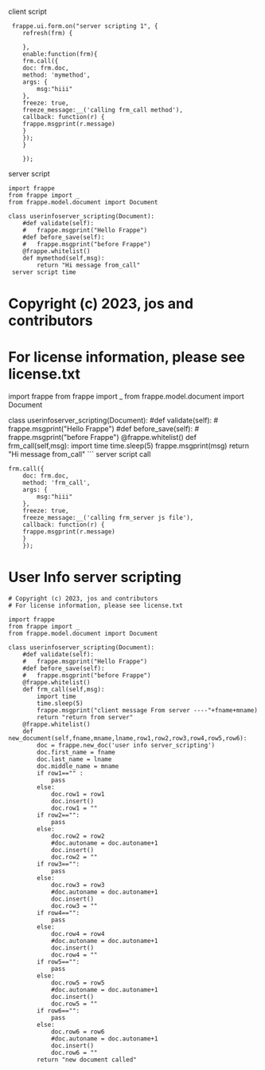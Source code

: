client script
```
 frappe.ui.form.on("server scripting 1", {
	refresh(frm) {
	
 	},
	enable:function(frm){
	frm.call({
	doc: frm.doc,
	method: 'mymethod',
	args: { 
		msg:"hiii"
	},
	freeze: true,
	freeze_message:__('calling frm_call method'),
	callback: function(r) {
	frappe.msgprint(r.message)
	}
	});
	}
 	
 	});
```


server script

```
import frappe
from frappe import _
from frappe.model.document import Document

class userinfoserver_scripting(Document):
	#def validate(self):
	#	frappe.msgprint("Hello Frappe")
	#def before_save(self):
	#	frappe.msgprint("before Frappe")
	@frappe.whitelist()
	def mymethod(self,msg):
		return "Hi message from_call"
 server script time
 ```
 # Copyright (c) 2023, jos and contributors
# For license information, please see license.txt

import frappe
from frappe import _
from frappe.model.document import Document

class userinfoserver_scripting(Document):
	#def validate(self):
	#	frappe.msgprint("Hello Frappe")
	#def before_save(self):
	#	frappe.msgprint("before Frappe")
	@frappe.whitelist()
	def frm_call(self,msg):
		import time
		time.sleep(5)
		frappe.msgprint(msg)
		return "Hi message from_call"
		```
server script call
```
frm.call({
	doc: frm.doc,
	method: 'frm_call',
	args: { 
		msg:"hiii"
	},
	freeze: true,
	freeze_message:__('calling frm_server js file'),
	callback: function(r) {
	frappe.msgprint(r.message)
	}
	});
```
# User Info server scripting
```
# Copyright (c) 2023, jos and contributors
# For license information, please see license.txt

import frappe
from frappe import _
from frappe.model.document import Document

class userinfoserver_scripting(Document):
	#def validate(self):
	#	frappe.msgprint("Hello Frappe")
	#def before_save(self):
	#	frappe.msgprint("before Frappe")
	@frappe.whitelist()
	def frm_call(self,msg):
		import time
		time.sleep(5)
		frappe.msgprint("client message From server ----"+fname+mname)
		return "return from server"
	@frappe.whitelist()	
	def new_document(self,fname,mname,lname,row1,row2,row3,row4,row5,row6):
		doc = frappe.new_doc('user info server_scripting')
		doc.first_name = fname
		doc.last_name = lname
		doc.middle_name = mname
		if row1=="" :
			pass
		else:
			doc.row1 = row1
			doc.insert()
			doc.row1 = ""
		if row2=="":
			pass
		else:
			doc.row2 = row2
			#doc.autoname = doc.autoname+1
			doc.insert()
			doc.row2 = ""
		if row3=="":
			pass
		else:
			doc.row3 = row3
			#doc.autoname = doc.autoname+1
			doc.insert()
			doc.row3 = ""
		if row4=="":
			pass
		else:
			doc.row4 = row4
			#doc.autoname = doc.autoname+1
			doc.insert()
			doc.row4 = ""
		if row5=="":
			pass
		else:
			doc.row5 = row5
			#doc.autoname = doc.autoname+1
			doc.insert()
			doc.row5 = ""
		if row6=="":
			pass
		else:
			doc.row6 = row6
			#doc.autoname = doc.autoname+1
			doc.insert()
			doc.row6 = ""
		return "new document called"
		
	
```
